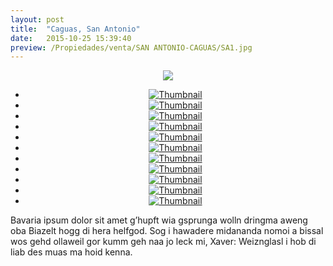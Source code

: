 ```yaml
---
layout: post
title:  "Caguas, San Antonio"
date:   2015-10-25 15:39:40
preview: /Propiedades/venta/SAN ANTONIO-CAGUAS/SA1.jpg
---
```


<center>
	<div class="mainImg">
		<img src="/Edweb/Propiedades/venta/SAN ANTONIO-CAGUAS/SA1.jpg" class="custom">
	</div>
	<!--aqui comienza las fotos pequeñas -->
	<ul class="thumbnails">
	  <li>
	    <a href="/Edweb/Propiedades/venta/SAN ANTONIO-CAGUAS/SA1.jpg">
	      <img class="tumbnails" src="/Edweb/Propiedades/venta/SAN ANTONIO-CAGUAS/SA1.jpg" alt="Thumbnail">
	    </a>
	  </li>
	  <li>
	    <a href="/Edweb/Propiedades/venta/SAN ANTONIO-CAGUAS/SA2.jpg">
	      <img class="tumbnails" src="/Edweb/Propiedades/venta/SAN ANTONIO-CAGUAS/SA1.jpg" alt="Thumbnail">
	    </a>
	  </li>
	  <li>
	    <a href="/Edweb/Propiedades/venta/SAN ANTONIO-CAGUAS/SA3.jpg">
	      <img class="tumbnails" src="/Edweb/Propiedades/venta/SAN ANTONIO-CAGUAS/SA3.jpg" alt="Thumbnail">
	    </a>
	  </li>
	  <li>
	    <a href="/Edweb/Propiedades/venta/SAN ANTONIO-CAGUAS/SA4.jpg">
	      <img class="tumbnails" src="/Edweb/Propiedades/venta/SAN ANTONIO-CAGUAS/SA4.jpg" alt="Thumbnail">
	    </a>
	  </li>
	  <li>
	    <a href="/Edweb/Propiedades/venta/SAN ANTONIO-CAGUAS/SA5.jpg">
	      <img class="tumbnails" src="/Edweb/Propiedades/venta/SAN ANTONIO-CAGUAS/SA5.jpg" alt="Thumbnail">
	    </a>
	  </li>
	  <li>
	    <a href="/Edweb/Propiedades/venta/SAN ANTONIO-CAGUAS/SA6.jpg">
	      <img class="tumbnails" src="/Edweb/Propiedades/venta/SAN ANTONIO-CAGUAS/SA6.jpg" alt="Thumbnail">
	    </a>
	  </li>
	  <li>
	    <a href="/Edweb/Propiedades/venta/SAN ANTONIO-CAGUAS/IMG_4227.JPG">
	      <img class="tumbnails" src="/Edweb/Propiedades/venta/SAN ANTONIO-CAGUAS/IMG_4227.JPG" alt="Thumbnail">
	    </a>
	  </li>
	  <li>
	    <a href="/Edweb/Propiedades/venta/SAN ANTONIO-CAGUAS/IMG_4229.JPG">
	      <img class="tumbnails" src="/Edweb/Propiedades/venta/SAN ANTONIO-CAGUAS/IMG_4229.JPG" alt="Thumbnail">
	    </a>
	  </li>
	  <li>
	    <a href="/Edweb/Propiedades/venta/SAN ANTONIO-CAGUAS/IMG_4232.JPG">
	      <img class="tumbnails" src="/Edweb/Propiedades/venta/SAN ANTONIO-CAGUAS/IMG_4232.JPG" alt="Thumbnail">
	    </a>
	  </li>
	  <li>
	    <a href="/Edweb/Propiedades/venta/SAN ANTONIO-CAGUAS/IMG_4233.JPG">
	      <img class="tumbnails" src="/Edweb/Propiedades/venta/SAN ANTONIO-CAGUAS/IMG_4233.JPG" alt="Thumbnail">
	    </a>
	  </li>
	  <li>
	    <a href="/Edweb/Propiedades/venta/SAN ANTONIO-CAGUAS/IMG_4247.JPG">
	      <img class="tumbnails" src="/Edweb/Propiedades/venta/SAN ANTONIO-CAGUAS/IMG_4247.JPG" alt="Thumbnail">
	    </a>
	  </li>
	</ul>
	<script src="https://ajax.googleapis.com/ajax/libs/jquery/1.9.1/jquery.min.js"></script>
	<script type="text/javascript" src="/js/jquery.simpleGal.js"></script>
	<script>
		$(document).ready(function () {
			$('.thumbnails').simpleGal({
				mainImage: '.custom'
			});
		});
	</script>
</center>

Bavaria ipsum dolor sit amet g’hupft wia gsprunga wolln dringma aweng oba Biazelt hogg di hera helfgod. Sog i hawadere midananda nomoi a bissal wos gehd ollaweil gor kumm geh naa jo leck mi, Xaver: Weiznglasl i hob di liab des muas ma hoid kenna.

